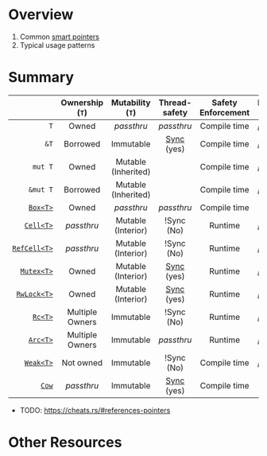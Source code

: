 # Overview
1. Common [smart pointers](https://doc.rust-lang.org/book/ch15-00-smart-pointers.html)
1. Typical usage patterns

# Summary
|              | Ownership (`T`) |      Mutability (`T`)    | Thread-safety | Safety Enforcement | Location (`T`) |   Send   |
|-------------:|:---------------:|:------------------------:|:-------------:|:------------------:|:--------------:|:--------:|
|          `T` | Owned | *passthru* |   *passthru*    | Compile time | *passthru* | *passthru* |
|         `&T` |    Borrowed     |  Immutable               |  [Sync](https://doc.rust-lang.org/std/marker/trait.Sync.html) (yes)   | Compile time | *passthru* | *passthru* |
|      `mut T` | Owned |  Mutable<br/>(Inherited) |                 | Compile time | *passthru* |      *passthru*      |
|     `&mut T` |    Borrowed     |  Mutable<br/>(Inherited) |                 | Compile time | *passthru* |     ?*passthru*?     |
|     [`Box<T>`](https://doc.rust-lang.org/std/boxed/struct.Box.html) | Owned | *passthru* |   *passthru*    | Compile time | Heap | *passthru* |
|    [`Cell<T>`](https://doc.rust-lang.org/std/cell/struct.Cell.html) | *passthru* |  Mutable<br/>(Interior)  |   !Sync (No)    | Runtime | *passthru* |      *passthru*      |
| [`RefCell<T>`](https://doc.rust-lang.org/std/cell/struct.RefCell.html) | *passthru* |  Mutable<br/>(Interior)  |   !Sync (No)    | Runtime | *passthru* |      *passthru*      |
|   [`Mutex<T>`](https://doc.rust-lang.org/std/sync/struct.Mutex.html) | Owned |  Mutable<br/>(Interior)  |   [Sync](https://doc.rust-lang.org/std/marker/trait.Sync.html) (yes)    | Runtime | *passthru* | Yes |
|  [`RwLock<T>`](https://doc.rust-lang.org/std/sync/struct.RwLock.html) | Owned |  Mutable<br/>(Interior)  |   [Sync](https://doc.rust-lang.org/std/marker/trait.Sync.html) (yes)    | Runtime | *passthru* |      *passthru*      |
|      [`Rc<T>`](https://doc.rust-lang.org/std/rc/struct.Rc.html) |    Multiple Owners     |  Immutable               |  !Sync (No)   | Runtime | *passthru* | No |
|     [`Arc<T>`](https://doc.rust-lang.org/std/sync/struct.Arc.html) |    Multiple Owners    |  Immutable               | *passthru* | Runtime | *passthru* | *passthru* |
|    [`Weak<T>`](https://doc.rust-lang.org/std/rc/struct.Weak.html) |    Not owned    |  Immutable               |  !Sync (No)   | Compile time | *passthru* | No |
|        [`Cow`](https://doc.rust-lang.org/std/borrow/enum.Cow.html) | *passthru* |  Immutable               |  [Sync](https://doc.rust-lang.org/std/marker/trait.Sync.html) (yes)   | Compile time |                | *passthru* |

- TODO: https://cheats.rs/#references-pointers

# Other Resources
